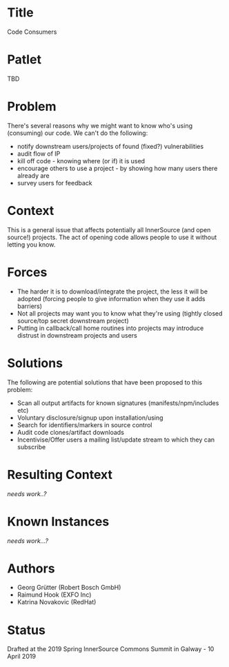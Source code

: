 # Title

Code Consumers

# Patlet
TBD

# Problem
There's several reasons why we might want to know who's using (consuming) our code. We can't do the following:
* notify downstream users/projects of found (fixed?) vulnerabilities
* audit flow of IP
* kill off code - knowing where (or if) it is used
* encourage others to use a project - by showing how many users there already are
* survey users for feedback

# Context
This is a general issue that affects potentially all InnerSource (and open source!) projects.
The act of opening code allows people to use it without letting you know.

# Forces
* The harder it is to download/integrate the project, the less it will be adopted (forcing people to give information when they use it adds barriers)
* Not all projects may want you to know what they're using (tightly closed source/top secret downstream project)
* Putting in callback/call home routines into projects may introduce distrust in downstream projects and users

# Solutions
The following are potential solutions that have been proposed to this problem:
* Scan all output artifacts for known signatures (manifests/npm/includes etc)
* Voluntary disclosure/signup upon installation/using
* Search for identifiers/markers in source control
* Audit code clones/artifact downloads
* Incentivise/Offer users a mailing list/update stream to which they can subscribe

# Resulting Context
_needs work..?_

# Known Instances
_needs work...?_

# Authors
* Georg Grütter (Robert Bosch GmbH)
* Raimund Hook (EXFO Inc)
* Katrina Novakovic (RedHat)

# Status
Drafted at the 2019 Spring InnerSource Commons Summit in Galway - 10 April 2019
